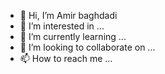 - 👋 Hi, I’m Amir baghdadi
- 👀 I’m interested in ...
- 🌱 I’m currently learning ...
- 💞️ I’m looking to collaborate on ...
- 📫 How to reach me ...

<!---
Amir-bg/Amir-bg is a ✨ special ✨ repository because its `README.md` (this file) appears on your GitHub profile.
You can click the Preview link to take a look at your changes.
--->
